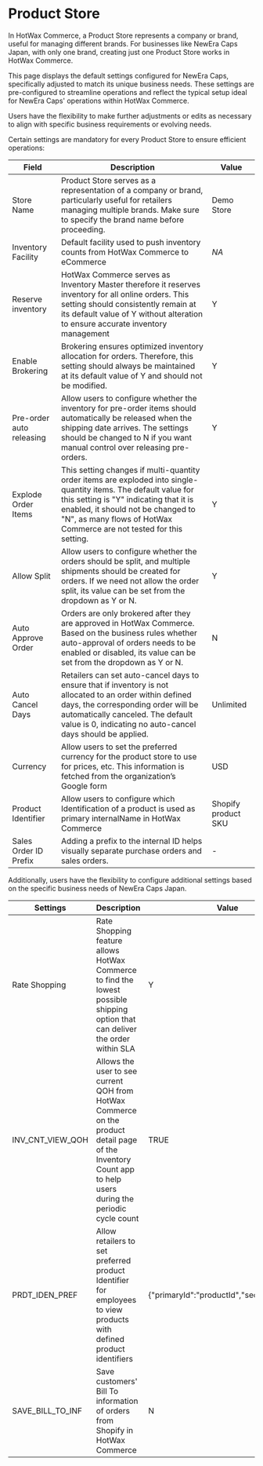 # Product Store

In HotWax Commerce, a Product Store represents a company or brand, useful for managing different brands. For businesses like NewEra Caps Japan, with only one brand, creating just one Product Store works in HotWax Commerce.

This page displays the default settings configured for NewEra Caps, specifically adjusted to match its unique business needs. These settings are pre-configured to streamline operations and reflect the typical setup ideal for NewEra Caps' operations within HotWax Commerce.

Users have the flexibility to make further adjustments or edits as necessary to align with specific business requirements or evolving needs.

Certain settings are mandatory for every Product Store to ensure efficient operations:


| **Field**                  | **Description**                                                                                                       | **Value**               |
|------------------------|---------------------------------------------------------------------------------------------------------------------|----------------------|
| Store Name             | Product Store serves as a representation of a company or brand, particularly useful for retailers managing multiple brands. Make sure to specify the brand name before proceeding. | Demo Store |
| Inventory Facility      | Default facility used to push inventory counts from HotWax Commerce to eCommerce                                   | _NA_                 |
| Reserve inventory      | HotWax Commerce serves as Inventory Master therefore it reserves inventory for all online orders. This setting should consistently remain at its default value of Y without alteration to ensure accurate inventory management | Y                    |
| Enable Brokering       | Brokering ensures optimized inventory allocation for orders. Therefore, this setting should always be maintained at its default value of Y and should not be modified. | Y                    |
| Pre-order auto releasing | Allow users to configure whether the inventory for pre-order items should automatically be released when the shipping date arrives. The settings should be changed to N if you want manual control over releasing pre-orders. | Y                    |
| Explode Order Items    | This setting changes if multi-quantity order items are exploded into single-quantity items. The default value for this setting is "Y" indicating that it is enabled, it should not be changed to "N", as many flows of HotWax Commerce are not tested for this setting. | Y                    |
| Allow Split            | Allow users to configure whether the orders should be split, and multiple shipments should be created for orders. If we need not allow the order split, its value can be set from the dropdown as Y or N. | Y                    |
| Auto Approve Order      | Orders are only brokered after they are approved in HotWax Commerce. Based on the business rules whether auto-approval of orders needs to be enabled or disabled, its value can be set from the dropdown as Y or N. | N                    |
| Auto Cancel Days       | Retailers can set auto-cancel days to ensure that if inventory is not allocated to an order within defined days, the corresponding order will be automatically canceled. The default value is 0, indicating no auto-cancel days should be applied. | Unlimited            |
| Currency               | Allow users to set the preferred currency for the product store to use for prices, etc. This information is fetched from the organization’s Google form | USD                  |
| Product Identifier     | Allow users to configure which Identification of a product is used as primary internalName in HotWax Commerce        | Shopify product SKU   |
| Sales Order ID Prefix  | Adding a prefix to the internal ID helps visually separate purchase orders and sales orders.                         | -                    |


Additionally, users have the flexibility to configure additional settings based on the specific business needs of NewEra Caps Japan.


| **Settings**     | **Description**                                                                                                            | **Value**                                                  |
|--------------------|------------------------------------------------------------------------------------------------------------------------|--------------------------------------------------------|
| Rate Shopping      | Rate Shopping feature allows HotWax Commerce to find the lowest possible shipping option that can deliver the order within SLA | Y                                                      |
| INV_CNT_VIEW_QOH   | Allows the user to see current QOH from HotWax Commerce on the product detail page of the Inventory Count app to help users during the periodic cycle count | TRUE                                                   |
| PRDT_IDEN_PREF     | Allow retailers to set preferred product Identifier for employees to view products with defined product identifiers     | {"primaryId":"productId","secondaryId":""}             |
| SAVE_BILL_TO_INF   | Save customers' Bill To information of orders from Shopify in HotWax Commerce                                          | N                                                      |
